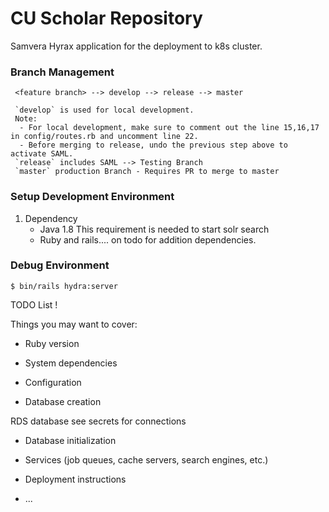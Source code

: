 # CU Scholar Repository

Samvera Hyrax application for the deployment to k8s cluster.

### Branch Management

     <feature branch> --> develop --> release --> master

     `develop` is used for local development.
     Note:
      - For local development, make sure to comment out the line 15,16,17 in config/routes.rb and uncomment line 22.
      - Before merging to release, undo the previous step above to activate SAML.
     `release` includes SAML --> Testing Branch
     `master` production Branch - Requires PR to merge to master


### Setup Development Environment

1. Dependency
     * Java 1.8 This requirement is needed to start solr search
     * Ruby and rails.... on todo for addition dependencies.


### Debug Environment

    $ bin/rails hydra:server



TODO List !

Things you may want to cover:

* Ruby version

* System dependencies

* Configuration

* Database creation

RDS database see secrets for connections

* Database initialization

* Services (job queues, cache servers, search engines, etc.)

* Deployment instructions

* ...
